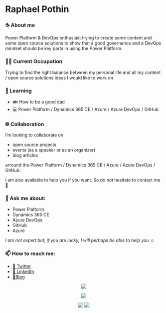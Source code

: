 # Raphael Pothin

### :coffee: About me
Power Platform & DevOps enthusiast trying to create some content and some open source solutions to show that a good governance and a DevOps mindset should be key parts in using the Power Platform.

### 👨‍💻 Current Occupation
Trying to find the right balance between my personal life and all my content / open source solutions ideas I would like to work on.

### 📖 Learning
* :family: How to be a good dad
* :computer: Power Platform / Dynamics 365 CE / Azure / Azure DevOps / GitHub

### 🌐 Collaboration
I’m looking to collaborate on 
* open source projects
* events (as a speaker or as an organizer)
* blog articles

arround the Power Platform  / Dynamics 365 CE / Azure / Azure DevOps / GitHub. 

I am also available to help you if you want. So do not hesitate to contact me :open_hands:

### 💬 Ask me about:
* Power Plaftorm
* Dynamics 365 CE
* Azure DevOps
* GitHub
* Azure

*I am not expert but, if you are lucky, I will perhaps be able to help you :relaxed:*

### 📫 How to reach me:
* [:beers: Twitter](https://twitter.com/RaphaelPothin)
* [:necktie: LinkedIn](https://www.linkedin.com/in/raphael-pothin-642bb657/?locale=en_US)
* [:newspaper:Blog](https://medium.com/rapha%C3%ABl-pothin)

<p align="center">
    <a href="#stats" alt="Stats">
        <img src="https://github-readme-stats.vercel.app/api?username=rpothin&show_icons=true&theme=algolia&count_private=true&include_all_commits=true" /></a>
</p>

<p align="center">
    <a href="#visitors" alt="Visitors">
        <img src="http://estruyf-github.azurewebsites.net/api/VisitorHit?user=rpothinf&repo=github-visitors-badge&countColorcountColor&countColor=%237B1E7A" /></a>
</p>

<p align="center">
    <a href="#followers" alt="Followers">
        <img src="https://img.shields.io/github/followers/rpothin?style=social" /></a>
    <a href="https://twitter.com/RaphaelPothin" alt="Twitter Followers">
        <img src="https://img.shields.io/twitter/follow/RaphaelPothin?style=social" /></a>
</p>
